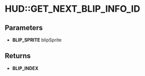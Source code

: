 # HUD::GET_NEXT_BLIP_INFO_ID

## Parameters
* **BLIP_SPRITE** blipSprite

## Returns
* **BLIP_INDEX**